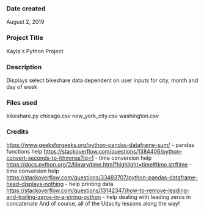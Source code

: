 ### Date created
August 2, 2019

### Project Title
Kayla's Python Project

### Description
Displays select bikeshare data dependent on user inputs for city, month and day of week

### Files used
bikeshare.py
chicago.csv
new_york_city.csv
washington.csv

### Credits
https://www.geeksforgeeks.org/python-pandas-dataframe-sum/ - pandas functions help
https://stackoverflow.com/questions/1384406/python-convert-seconds-to-hhmmss?lq=1 - time conversion help
https://docs.python.org/2/library/time.html?highlight=time#time.strftime - time conversion help
https://stackoverflow.com/questions/33483707/python-pandas-dataframe-head-displays-nothing - help printing data
https://stackoverflow.com/questions/13142347/how-to-remove-leading-and-trailing-zeros-in-a-string-python - help dealing with leading zeros in concatenate
And of course, all of the Udacity lessons along the way!
